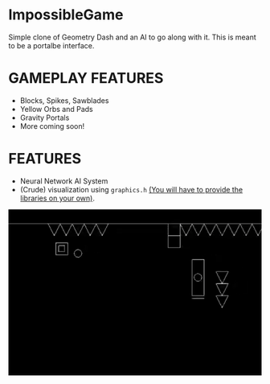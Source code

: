 # ImpossibleGame
Simple clone of Geometry Dash and an AI to go along with it. This is meant to be a portalbe interface.

# GAMEPLAY FEATURES
- Blocks, Spikes, Sawblades
- Yellow Orbs and Pads
- Gravity Portals
- More coming soon!

# FEATURES
- Neural Network AI System
- (Crude) visualization using `graphics.h` [(You will have to provide the libraries on your own)](https://github.com/sagargoswami2001/How-to-Setup-Graphics.h-for-Visual-Studio-Code).

![Example!](img/graphicsh.png?raw=true)
